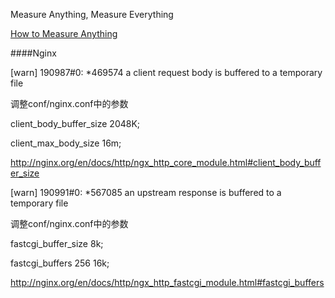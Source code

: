 
Measure Anything, Measure Everything

[How to Measure Anything](https://www.lesswrong.com/posts/ybYBCK9D7MZCcdArB/how-to-measure-anything)

####Nginx

[warn] 190987#0: *469574 a client request body is buffered to a temporary file

调整conf/nginx.conf中的参数

client_body_buffer_size 2048K;

client_max_body_size 16m;

http://nginx.org/en/docs/http/ngx_http_core_module.html#client_body_buffer_size



[warn] 190991#0: *567085 an upstream response is buffered to a temporary file 

调整conf/nginx.conf中的参数

fastcgi_buffer_size 8k;

fastcgi_buffers 256 16k;

http://nginx.org/en/docs/http/ngx_http_fastcgi_module.html#fastcgi_buffers

